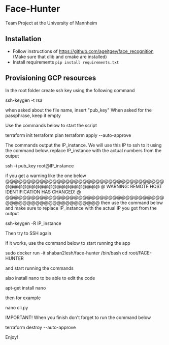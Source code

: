 # Face-Hunter
Team Project at the University of Mannheim

## Installation
 - Follow instructions of https://github.com/ageitgey/face_recognition 
   (Make sure that dlib and cmake are installed)
 - Install requirements `pip install requirements.txt`

 ## Provisioning GCP resources

In the root folder create ssh key using the following command

ssh-keygen -t rsa

when asked about the file name, insert "pub_key"
When asked for the passphrase, keep it empty

Use the commands below to start the script

 terraform init
 terraform plan
 terraform apply --auto-approve

 The commands output the IP_instance. We will use this IP to ssh to it using the command below. replace IP_instance with the actual numbers from the output

 ssh -i pub_key root@IP_instance

 if you get a warning like the one below
 @@@@@@@@@@@@@@@@@@@@@@@@@@@@@@@@@@@@@@@@@@@@@@@@@@@@@@@@@@@
@    WARNING: REMOTE HOST IDENTIFICATION HAS CHANGED!     @
@@@@@@@@@@@@@@@@@@@@@@@@@@@@@@@@@@@@@@@@@@@@@@@@@@@@@@@@@@@
then use the command below and make sure to replace IP_instance with the actual IP you got from the output

ssh-keygen -R IP_instance

Then try to SSH again

If it works, use the command below to start running the app

sudo docker run -it shaban2lesh/face-hunter /bin/bash
cd root/FACE-HUNTER

and start running the commands

also install nano to be able to edit the code

apt-get install nano

then for example

nano cli.py

IMPORTANT!
When you finish don't forget to run the command below

terraform destroy --auto-approve

Enjoy!




